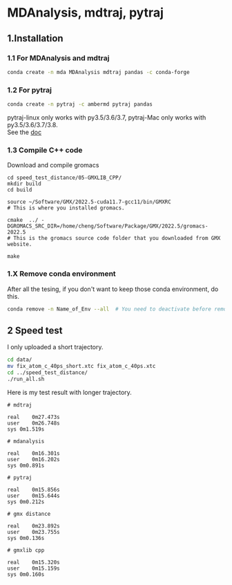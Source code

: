 # MDAnalysis, mdtraj, pytraj  
## 1.Installation

### 1.1 For MDAnalysis and mdtraj  
```bash
conda create -n mda MDAnalysis mdtraj pandas -c conda-forge
```

### 1.2 For pytraj
```bash
conda create -n pytraj -c ambermd pytraj pandas
```
pytraj-linux only works with py3.5/3.6/3.7, pytraj-Mac only works with py3.5/3.6/3.7/3.8.    
See the [doc](https://anaconda.org/AmberMD/pytraj/)

### 1.3 Compile C++ code
Download and compile gromacs
```
cd speed_test_distance/05-GMXLIB_CPP/
mkdir build
cd build

source ~/Software/GMX/2022.5-cuda11.7-gcc11/bin/GMXRC
# This is where you installed gromacs.

cmake  ../ -DGROMACS_SRC_DIR=/home/cheng/Software/Package/GMX/2022.5/gromacs-2022.5
# This is the gromacs source code folder that you downloaded from GMX website.

make
```

### 1.X Remove conda environment
After all the tesing, if you don't want to keep those conda environment, do this.
```bash
conda remove -n Name_of_Env --all  # You need to deactivate before removing
```

## 2 Speed test
I only uploaded a short trajectory.
```bash
cd data/
mv fix_atom_c_40ps_short.xtc fix_atom_c_40ps.xtc
cd ../speed_test_distance/
./run_all.sh
```
Here is my test result with longer trajectory.
```
# mdtraj

real	0m27.473s
user	0m26.748s
sys	0m1.519s

# mdanalysis

real	0m16.301s
user	0m16.202s
sys	0m0.891s

# pytraj

real	0m15.856s
user	0m15.644s
sys	0m0.212s

# gmx distance

real	0m23.892s
user	0m23.755s
sys	0m0.136s

# gmxlib cpp

real	0m15.320s
user	0m15.159s
sys	0m0.160s

```
